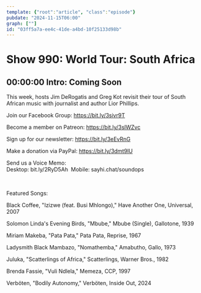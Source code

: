 ```yaml
---
template: {"root":"article", "class":"episode"}
pubdate: "2024-11-15T06:00"
graph: [""]
id: "03ff5a7a-ee4c-41de-a4bd-10f25133d98b"
---
```






# Show 990: World Tour: South Africa



## 00:00:00 Intro: Coming Soon

This week, hosts Jim DeRogatis and Greg Kot revisit their tour of South African music with journalist and author Lior Phillips.




Join our Facebook Group: https://bit.ly/3sivr9T

Become a member on Patreon: https://bit.ly/3slWZvc

Sign up for our newsletter: https://bit.ly/3eEvRnG

Make a donation via PayPal: https://bit.ly/3dmt9lU

Send us a Voice Memo: Desktop: bit.ly/2RyD5Ah  Mobile: sayhi.chat/soundops

 

Featured Songs:

Black Coffee, "Izizwe (feat. Busi Mhlongo)," Have Another One, Universal, 2007

Solomon Linda's Evening Birds, "Mbube," Mbube (Single), Gallotone, 1939

Miriam Makeba, "Pata Pata," Pata Pata, Reprise, 1967

Ladysmith Black Mambazo, "Nomathemba," Amabutho, Gallo, 1973

Juluka, "Scatterlings of Africa," Scatterlings, Warner Bros., 1982

Brenda Fassie, "Vuli Ndlela," Memeza, CCP, 1997

Verböten, "Bodily Autonomy," Verböten, Inside Out, 2024